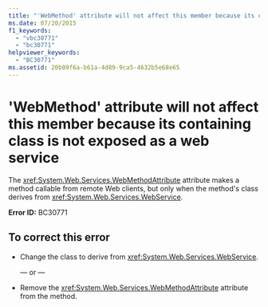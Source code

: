```yaml
---
title: "'WebMethod' attribute will not affect this member because its containing class is not exposed as a web service"
ms.date: 07/20/2015
f1_keywords: 
  - "vbc30771"
  - "bc30771"
helpviewer_keywords: 
  - "BC30771"
ms.assetid: 20b09f6a-b61a-4d89-9ca5-4632b5e68e65
---
```

# 'WebMethod' attribute will not affect this member because its containing class is not exposed as a web service
The <xref:System.Web.Services.WebMethodAttribute> attribute makes a method callable from remote Web clients, but only when the method's class derives from <xref:System.Web.Services.WebService>.  
  
 **Error ID:** BC30771  
  
## To correct this error  
  
- Change the class to derive from <xref:System.Web.Services.WebService>.  
  
     — or —  
  
- Remove the <xref:System.Web.Services.WebMethodAttribute> attribute from the method.  
